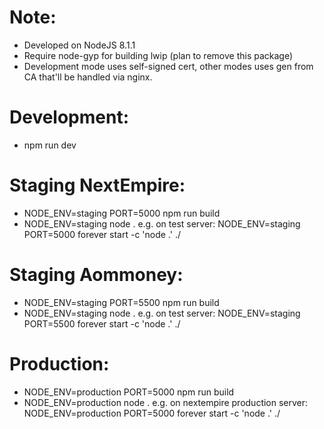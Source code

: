 # Note:
- Developed on NodeJS 8.1.1
- Require node-gyp for building lwip (plan to remove this package)
- Development mode uses self-signed cert, other modes uses gen from CA that'll be handled via nginx.

# Development: 
- npm run dev

# Staging NextEmpire:
- NODE_ENV=staging PORT=5000 npm run build
- NODE_ENV=staging node . 
	e.g. on test server: NODE_ENV=staging PORT=5000 forever start -c 'node .' ./

# Staging Aommoney:
- NODE_ENV=staging PORT=5500 npm run build
- NODE_ENV=staging node . 
	e.g. on test server: NODE_ENV=staging PORT=5500 forever start -c 'node .' ./

# Production:
- NODE_ENV=production PORT=5000 npm run build
- NODE_ENV=production node . 
	e.g. on nextempire production server: NODE_ENV=production PORT=5000 forever start -c 'node .' ./
